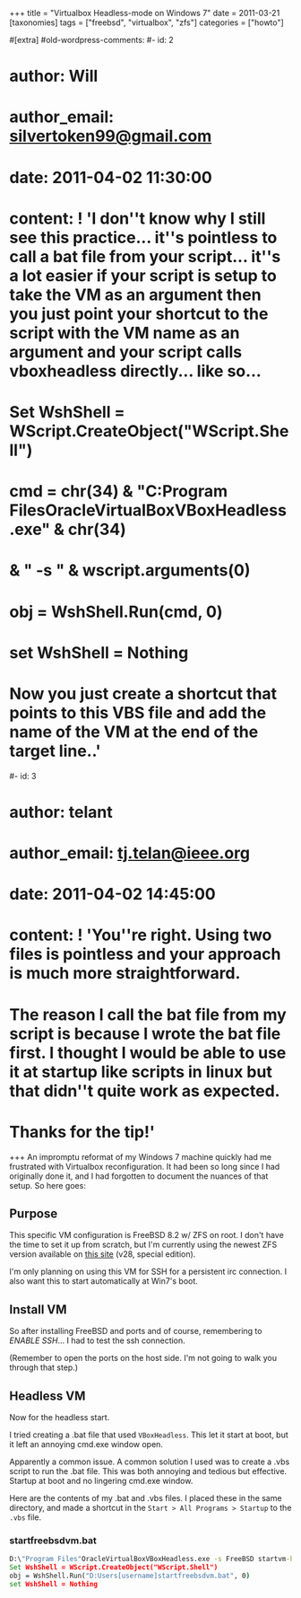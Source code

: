 +++
title = "Virtualbox Headless-mode on Windows 7"
date = 2011-03-21
[taxonomies]
tags = ["freebsd", "virtualbox", "zfs"]
categories = ["howto"]

#[extra]
#old-wordpress-comments:
#- id: 2
#  author: Will
#  author_email: silvertoken99@gmail.com
#  date: 2011-04-02 11:30:00
#  content: ! 'I don''t know why I still see this practice...  it''s pointless to call a bat file from your script...  it''s a lot easier if your script is setup to take the VM as an argument then you just point your shortcut to the script with the VM name as an argument and your script calls vboxheadless directly...  like so...
#
#    Set WshShell = WScript.CreateObject("WScript.Shell")
#    cmd = chr(34) &amp; "C:Program FilesOracleVirtualBoxVBoxHeadless.exe" &amp; chr(34)
#    &amp; " -s " &amp; wscript.arguments(0)
#    obj = WshShell.Run(cmd, 0)
#    set WshShell = Nothing
#
#    Now you just create a shortcut that points to this VBS file and add the name of the VM at the end of the target line..'
#- id: 3
#  author: telant
#  author_email: tj.telan@ieee.org
#  date: 2011-04-02 14:45:00
#  content: ! 'You''re right. Using two files is pointless and your approach is much more straightforward.
#
#    The reason I call the bat file from my script is because I wrote the bat file first. I thought I would be able to use it at startup like scripts in linux but that didn''t quite work as expected.
#
#    Thanks for the tip!'
+++
An impromptu reformat of my Windows 7 machine quickly had me frustrated with Virtualbox reconfiguration. It had been so long since I had originally done it, and I had forgotten to document the nuances of that setup. So here goes\:

## Purpose

This specific VM configuration is FreeBSD 8.2 w/ ZFS on root. I don't have the time to set it up from scratch, but I'm currently using the newest ZFS version available on [this site][mfsBSD] (v28, special edition).

I'm only planning on using this VM for SSH for a persistent irc connection. I also want this to start automatically at Win7's boot.

## Install VM

So after installing FreeBSD and ports and of course, remembering to *ENABLE SSH*... I had to test the ssh connection.

(Remember to open the ports on the host side. I'm not going to walk you through that step.)

## Headless VM

Now for the headless start.

I tried creating a .bat file that used `VBoxHeadless`. This let it start at boot, but it left an annoying cmd.exe window open.

Apparently a common issue. A common solution I used was to create a .vbs script to run the .bat file. This was both annoying and tedious but effective. Startup at boot and no lingering cmd.exe window.

Here are the contents of my .bat and .vbs files. I placed these in the same directory, and made a shortcut in the `Start > All Programs > Startup` to the `.vbs` file.

### startfreebsdvm.bat

```bat
D:\"Program Files"OracleVirtualBoxVBoxHeadless.exe -s FreeBSD startvm-headless.vbs
Set WshShell = WScript.CreateObject("WScript.Shell")
obj = WshShell.Run("D:Users[username]startfreebsdvm.bat", 0)
set WshShell = Nothing
```

[mfsBSD]: http://mfsbsd.vx.sk
